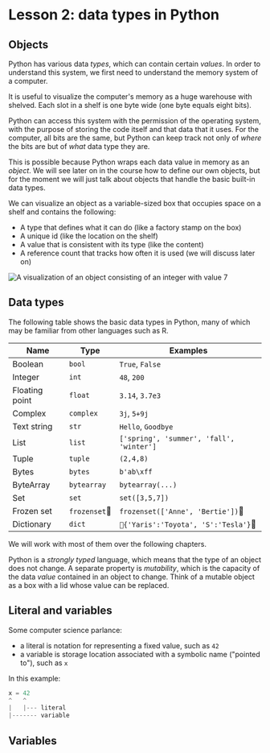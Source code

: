 # Lesson 2: data types in Python

## Objects

Python has various data _types_, which can contain certain _values_. In order to understand this system, we first need to understand the memory system of a computer.

It is useful to visualize the computer's memory as a huge warehouse with shelved. Each slot in a shelf is one byte wide (one byte equals eight bits).

Python can access this system with the permission of the operating system, with the purpose of storing the code itself and that data that it uses. For the computer, all bits are the same, but Python can keep track not only of _where_ the bits are but of _what_ data type they are.

This is possible because Python wraps each data value in memory as an _object_. We will see later on in the course how to define our own objects, but for the moment we will just talk about objects that handle the basic built-in data types.

We can visualize an object as a variable-sized box that occupies space on a shelf and contains the following:
* A type that defines what it can do (like a factory stamp on the box)
* A unique id (like the location on the shelf)
* A value that is consistent with its type (like the content)
* A reference count that tracks how often it is used (we will discuss later on)

![A visualization of an object consisting of an integer with value 7](diagram.draw)

## Data types

The following table shows the basic data types in Python, many of which may be familiar from other languages such as R.

| Name | Type | Examples |
|------|------|----------|
| Boolean | `bool` | `True`, `False`|
| Integer | `int` | `48`, `200` |
| Floating point | `float` | `3.14`, `3.7e3`|
| Complex |`complex`| `3j`, `5+9j`|
| Text string |`str`| `Hello`, `Goodbye`|
| List |`list`| `['spring', 'summer', 'fall', 'winter']`|
| Tuple |`tuple`|`(2,4,8)`|
| Bytes |`bytes`|`b'ab\xff`|
| ByteArray | `bytearray`|`bytearray(...)`|
| Set | `set` | `set([3,5,7])`|
| Frozen set | `frozenset`| `frozenset(['Anne', 'Bertie'])`|
| Dictionary | `dict` | `{'Yaris':'Toyota', 'S':'Tesla'}`|

We will work with most of them over the following chapters.

Python is a _strongly typed_ language, which means that the type of an object does not change. A separate property is _mutability_, which is the capacity of the data _value_ contained in an object to change. Think of a mutable object as a box with a lid whose value can be replaced.

## Literal and variables
Some computer science parlance: 
- a literal is notation for representing a fixed value, such as `42`
- a variable is storage location associated with a symbolic name ("pointed to"), such as `x`

In this example:
```Python
x = 42
^   ^
|   |--- literal
|------- variable
```

## Variables


